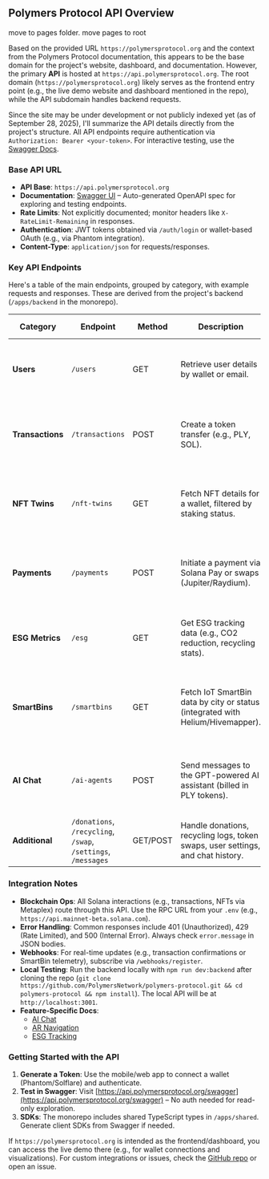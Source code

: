 ## Polymers Protocol API Overview

move to pages folder. move pages to root

Based on the provided URL `https://polymersprotocol.org` and the context from the Polymers Protocol documentation, this appears to be the base domain for the project's website, dashboard, and documentation. However, the primary **API** is hosted at `https://api.polymersprotocol.org`. The root domain (`https://polymersprotocol.org`) likely serves as the frontend entry point (e.g., the live demo website and dashboard mentioned in the repo), while the API subdomain handles backend requests.

Since the site may be under development or not publicly indexed yet (as of September 28, 2025), I'll summarize the API details directly from the project's structure. All API endpoints require authentication via `Authorization: Bearer <your-token>`. For interactive testing, use the [Swagger Docs](https://api.polymersprotocol.org/swagger).

### Base API URL
- **API Base**: `https://api.polymersprotocol.org`
- **Documentation**: [Swagger UI](https://api.polymersprotocol.org/swagger) – Auto-generated OpenAPI spec for exploring and testing endpoints.
- **Rate Limits**: Not explicitly documented; monitor headers like `X-RateLimit-Remaining` in responses.
- **Authentication**: JWT tokens obtained via `/auth/login` or wallet-based OAuth (e.g., via Phantom integration).
- **Content-Type**: `application/json` for requests/responses.

### Key API Endpoints
Here's a table of the main endpoints, grouped by category, with example requests and responses. These are derived from the project's backend (`/apps/backend` in the monorepo).

| Category       | Endpoint                  | Method | Description                                                                 | Example Request                                                                 | Example Response (Status) |
|----------------|---------------------------|--------|-----------------------------------------------------------------------------|---------------------------------------------------------------------------------|---------------------------|
| **Users**     | `/users`                 | GET   | Retrieve user details by wallet or email.                                   | `curl -X GET "https://api.polymersprotocol.org/users?wallet=5Hb...xYz&limit=10" -H "Authorization: Bearer <token>"` | `{"users": [{"id": "user_123", "wallet": "5Hb...xYz", "email": "user@example.com", "createdAt": "2025-09-26T08:06:00Z", "role": "user"}]}` (200) |
| **Transactions** | `/transactions`        | POST  | Create a token transfer (e.g., PLY, SOL).                                   | `curl -X POST https://api.polymersprotocol.org/transactions -H "Authorization: Bearer <token>" -H "Content-Type: application/json" -d '{"wallet":"5Hb...xYz","amount":100,"token":"PLY","recipient":"7Jk...aBc"}'` | `{"transactionId": "txn_456", "status": "confirmed", "amount": 100, "token": "PLY", "timestamp": "2025-09-26T08:06:00Z", "signature": "5xY...zQw"}` (201) |
| **NFT Twins** | `/nft-twins`             | GET   | Fetch NFT details for a wallet, filtered by staking status.                 | `curl -X GET "https://api.polymersprotocol.org/nft-twins?wallet=5Hb...xYz&staked=true" -H "Authorization: Bearer <token>"` | `{"nfts": [{"id": "nft_789", "owner": "5Hb...xYz", "name": "EcoTwin #001", "staked": true, "rewards": 50000, "evolutionLevel": 2}]}` (200) |
| **Payments**  | `/payments`              | POST  | Initiate a payment via Solana Pay or swaps (Jupiter/Raydium).               | `curl -X POST https://api.polymersprotocol.org/payments -H "Authorization: Bearer <token>" -H "Content-Type: application/json" -d '{"wallet":"5Hb...xYz","amount":50,"token":"USDC","method":"solana-pay","recipient":"7Jk...aBc"}'` | `{"paymentId": "pay_123", "status": "pending", "amount": 50, "token": "USDC", "timestamp": "2025-09-26T08:06:00Z", "transactionSignature": "4xY...pQr"}` (201) |
| **ESG Metrics**| `/esg`                   | GET   | Get ESG tracking data (e.g., CO2 reduction, recycling stats).               | `curl -X GET "https://api.polymersprotocol.org/esg?wallet=5Hb...xYz" -H "Authorization: Bearer <token>"` | `{"esg": {"wallet": "5Hb...xYz", "plasticCollected": 25.5, "co2Reduced": 10.2, "recyclingCount": 15, "cityRank": 3}}` (200) |
| **SmartBins** | `/smartbins`             | GET   | Fetch IoT SmartBin data by city or status (integrated with Helium/Hivemapper). | `curl -X GET "https://api.polymersprotocol.org/smartbins?city=NewYork&status=operational" -H "Authorization: Bearer <token>"` | `{"smartbins": [{"id": "bin_456", "location": {"lat": 40.7128, "lng": -74.0060}, "fillLevel": 75, "status": "operational", "lastUpdated": "2025-09-26T08:06:00Z"}]}` (200) |
| **AI Chat**   | `/ai-agents`             | POST  | Send messages to the GPT-powered AI assistant (billed in PLY tokens).       | `curl -X POST https://api.polymersprotocol.org/ai-agents -H "Authorization: Bearer <token>" -H "Content-Type: application/json" -d '{"wallet":"5Hb...xYz","message":"What is my recycling impact?"}'` | `{"messageId": "msg_789", "response": "You’ve recycled 25.5kg of plastic, reducing CO2 by 10.2kg!", "remainingMessages": 8, "timestamp": "2025-09-26T08:06:00Z"}` (201) |
| **Additional** | `/donations`, `/recycling`, `/swap`, `/settings`, `/messages` | GET/POST | Handle donations, recycling logs, token swaps, user settings, and chat history. | Varies; see Swagger for params.                                                 | Varies (200/201)         |

### Integration Notes
- **Blockchain Ops**: All Solana interactions (e.g., transactions, NFTs via Metaplex) route through this API. Use the RPC URL from your `.env` (e.g., `https://api.mainnet-beta.solana.com`).
- **Error Handling**: Common responses include 401 (Unauthorized), 429 (Rate Limited), and 500 (Internal Error). Always check `error.message` in JSON bodies.
- **Webhooks**: For real-time updates (e.g., transaction confirmations or SmartBin telemetry), subscribe via `/webhooks/register`.
- **Local Testing**: Run the backend locally with `npm run dev:backend` after cloning the repo (`git clone https://github.com/PolymersNetwork/polymers-protocol.git && cd polymers-protocol && npm install`). The local API will be at `http://localhost:3001`.
- **Feature-Specific Docs**:
  - [AI Chat](https://docs.polymersprotocol.org/ai)
  - [AR Navigation](https://docs.polymersprotocol.org/ar)
  - [ESG Tracking](https://docs.polymersprotocol.org/esg)

### Getting Started with the API
1. **Generate a Token**: Use the mobile/web app to connect a wallet (Phantom/Solflare) and authenticate.
2. **Test in Swagger**: Visit [https://api.polymersprotocol.org/swagger](https://api.polymersprotocol.org/swagger) – No auth needed for read-only exploration.
3. **SDKs**: The monorepo includes shared TypeScript types in `/apps/shared`. Generate client SDKs from Swagger if needed.

If `https://polymersprotocol.org` is intended as the frontend/dashboard, you can access the live demo there (e.g., for wallet connections and visualizations). For custom integrations or issues, check the [GitHub repo](https://github.com/PolymersNetwork/polymers-protocol) or open an issue.
